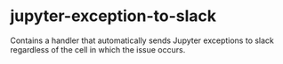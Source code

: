 # jupyter-exception-to-slack
Contains a handler that automatically sends Jupyter exceptions to slack regardless of the cell in which the issue occurs.
